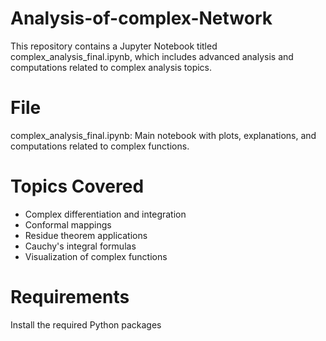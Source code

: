 # Analysis-of-complex-Network
This repository contains a Jupyter Notebook titled complex_analysis_final.ipynb, which includes advanced analysis and computations related to complex analysis topics.

# File

complex_analysis_final.ipynb: Main notebook with plots, explanations, and computations related to complex functions.

# Topics Covered

- Complex differentiation and integration
- Conformal mappings
- Residue theorem applications
- Cauchy's integral formulas
- Visualization of complex functions

# Requirements

Install the required Python packages


